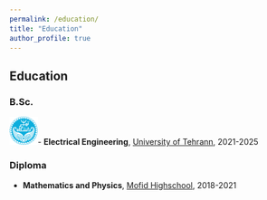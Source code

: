 ```yaml
---
permalink: /education/
title: "Education"
author_profile: true
---
```


## Education

### B.Sc.
 <img src="/images/UT.png" width="50" alt="University of Tehran" />- **Electrical Engineering**, [University of Tehrann](https://ut.ac.ir/), 2021-2025

### Diploma
- **Mathematics and Physics**, [Mofid Highschool](https://mofidsch.ir/h1/), 2018-2021

